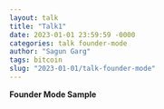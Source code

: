 ```yaml
---
layout: talk
title: "Talk1"
date: 2023-01-01 23:59:59 -0000
categories: talk founder-mode
author: "Sagun Garg"
tags: bitcoin  
slug: "2023-01-01/talk-founder-mode" 
---
```


**Founder Mode Sample**